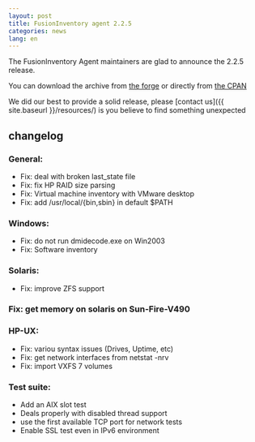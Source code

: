 ```yaml
---
layout: post
title: FusionInventory agent 2.2.5
categories: news
lang: en
---
```


The FusionInventory Agent maintainers are glad to announce the 2.2.5 release.

You can download the archive from [the forge](http://forge.fusioninventory.org/projects/fusioninventory-agent/files)
or directly from [the CPAN](https://metacpan.org/release/FusionInventory-Agent)

We did our best to provide a solid release, please [contact us]({{ site.baseurl }}/resources/) is you believe to find something unexpected

## changelog

### General:

* Fix: deal with broken last_state file
* Fix: fix HP RAID size parsing
* Fix: Virtual machine inventory with VMware desktop
* Fix: add /usr/local/{bin,sbin} in default $PATH

### Windows:

* Fix: do not run dmidecode.exe on Win2003
* Fix: Software inventory

### Solaris:

* Fix: improve ZFS support
### Fix: get memory on solaris on Sun-Fire-V490


### HP-UX:

* Fix: variou syntax issues (Drives, Uptime, etc)
* Fix: get network interfaces from netstat -nrv
* Fix: import VXFS 7 volumes

### Test suite:

* Add an AIX slot test
* Deals properly with disabled thread support
* use the first available TCP port for network tests
* Enable SSL test even in IPv6 environment

